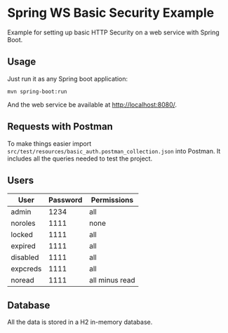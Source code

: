 # Spring WS Basic Security Example

Example for setting up basic HTTP Security on a web service with Spring Boot.

## Usage

Just run it as any Spring boot application:

```
mvn spring-boot:run
```

And the web service be available at [http://localhost:8080/](http://localhost:8080/).

## Requests with Postman

To make things easier import `src/test/resources/basic_auth.postman_collection.json` into Postman. It includes all the queries needed to test the project.

## Users

| User     | Password | Permissions    |
|----------|----------|----------------|
| admin    | 1234     | all            |
| noroles  | 1111     | none           |
| locked   | 1111     | all            |
| expired  | 1111     | all            |
| disabled | 1111     | all            |
| expcreds | 1111     | all            |
| noread   | 1111     | all minus read |

## Database

All the data is stored in a H2 in-memory database.
